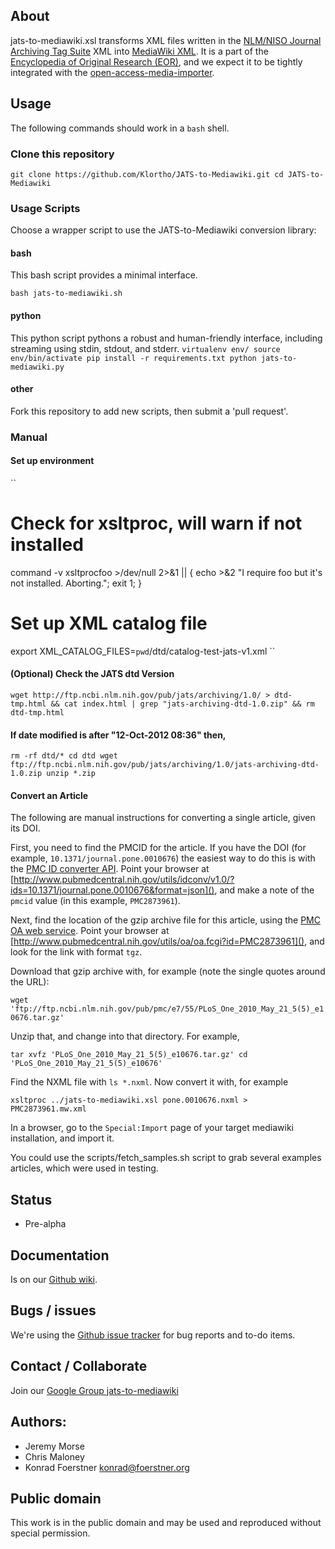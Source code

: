 ## About

jats-to-mediawiki.xsl transforms XML files written in the [NLM/NISO
Journal Archiving Tag Suite][1] XML into [MediaWiki XML][3]. It is a
part of the [Encyclopedia of Original Research (EOR)][4], and we expect
it to be tightly integrated with the [open-access-media-importer][5].

[1]: http://jats.nlm.nih.gov/

[3]: http://www.mediawiki.org/xml/export-0.6/

[4]: http://en.wikiversity.org/wiki/User:OpenScientist/Open_grant_writing_-_Encyclopaedia_of_original_research

[5]: http://en.wikiversity.org/wiki/User:OpenScientist/Open_grant_writing/Wissenswert_2011/Documentation

## Usage

The following commands should work in a `bash` shell.

### Clone this repository
``
git clone https://github.com/Klortho/JATS-to-Mediawiki.git
cd JATS-to-Mediawiki
``

### Usage Scripts

Choose a wrapper script to use the JATS-to-Mediawiki conversion library:

#### bash
This bash script provides a minimal interface.

`bash jats-to-mediawiki.sh`

#### python
This python script pythons a robust and human-friendly interface, including streaming using stdin, stdout, and stderr.
``
virtualenv env/
source env/bin/activate
pip install -r requirements.txt
python jats-to-mediawiki.py
``

#### other
Fork this repository to add new scripts, then submit a 'pull request'.


### Manual

#### Set up environment
``
# Check for xsltproc, will warn if not installed
command -v xsltprocfoo >/dev/null 2>&1 || { echo >&2 "I require foo but it's not installed.  Aborting."; exit 1; }

# Set up XML catalog file
export XML_CATALOG_FILES=`pwd`/dtd/catalog-test-jats-v1.xml
``

#### (Optional) Check the JATS dtd Version

`wget http://ftp.ncbi.nlm.nih.gov/pub/jats/archiving/1.0/ > dtd-tmp.html && cat index.html | grep "jats-archiving-dtd-1.0.zip" && rm dtd-tmp.html`

#### If date modified is after "12-Oct-2012 08:36" then,
``
rm -rf dtd/*
cd dtd
wget ftp://ftp.ncbi.nlm.nih.gov/pub/jats/archiving/1.0/jats-archiving-dtd-1.0.zip
unzip *.zip
``

#### Convert an Article
The following are manual instructions for converting a single article, given its DOI.

First, you need to find the PMCID for the article.  If you have the DOI (for example,
`10.1371/journal.pone.0010676`) the easiest way to do this is with the [PMC ID converter
API](http://www.ncbi.nlm.nih.gov/pmc/tools/id-converter-api/).  Point your browser at
[http://www.pubmedcentral.nih.gov/utils/idconv/v1.0/?ids=10.1371/journal.pone.0010676&format=json](),
and make a note of the `pmcid` value (in this example, `PMC2873961`).

Next, find the location of the gzip archive file for this article, using the [PMC OA web
service](http://www.ncbi.nlm.nih.gov/pmc/tools/oa-service/).  Point your browser at
[http://www.pubmedcentral.nih.gov/utils/oa/oa.fcgi?id=PMC2873961](), and look for the link with
format `tgz`.

Download that gzip archive with, for example (note the single quotes around the URL):

``
wget 'ftp://ftp.ncbi.nlm.nih.gov/pub/pmc/e7/55/PLoS_One_2010_May_21_5(5)_e10676.tar.gz'
``

Unzip that, and change into that directory.  For example,

``
tar xvfz 'PLoS_One_2010_May_21_5(5)_e10676.tar.gz'
cd 'PLoS_One_2010_May_21_5(5)_e10676'
``

Find the NXML file with `ls *.nxml`.  Now convert it with, for example

``
xsltproc ../jats-to-mediawiki.xsl pone.0010676.nxml > PMC2873961.mw.xml
``

In a browser, go to the `Special:Import` page of your target mediawiki installation, and import it.

You could use the scripts/fetch_samples.sh script to grab several examples
articles, which were used in testing.

## Status

* Pre-alpha

## Documentation

Is on our [Github wiki](https://github.com/Klortho/JATS-to-Mediawiki/wiki).

## Bugs / issues

We're using the [Github issue tracker](https://github.com/Klortho/JATS-to-Mediawiki/issues)
for bug reports and to-do items.

## Contact / Collaborate

Join our [Google Group jats-to-mediawiki](https://groups.google.com/d/forum/jats-to-mediawiki)

## Authors:

* Jeremy Morse
* Chris Maloney
* Konrad Foerstner <konrad@foerstner.org>

## Public domain

This work is in the public domain and may be used and reproduced without
special permission.
